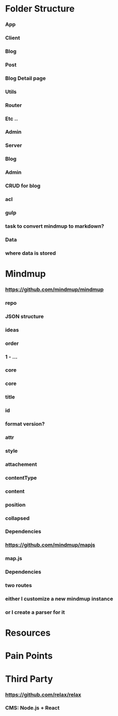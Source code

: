 # Folder Structure
### App
### Client
### Blog
### Post
### Blog Detail page
### Utils
### Router
### Etc ..
### Admin
### Server
### Blog
### Admin
### CRUD for blog
### acl
### gulp
### task to convert mindmup to markdown?
### Data
### where data is stored
# Mindmup
### https://github.com/mindmup/mindmup
### repo
### JSON structure
### ideas
### order
### 1 - ...
### core
### core
### title
### id
### format version?
### attr
### style
### attachement
### contentType
### content
### position
### collapsed
### Dependencies
### https://github.com/mindmup/mapjs
### map.js
### Dependencies

### two routes
### either I customize a new mindmup instance
### or I create a parser for it
# Resources
# Pain Points
# Third Party
### https://github.com/relax/relax
### CMS: Node.js + React
